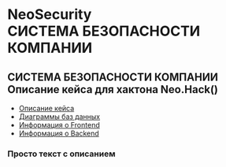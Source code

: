 # NeoSecurity <br> СИСТЕМА БЕЗОПАСНОСТИ КОМПАНИИ

 ## СИСТЕМА БЕЗОПАСНОСТИ КОМПАНИИ <br> Описание кейса для хактона Neo.Hack()
 - [Описание кейса](https://github.com/ogyreck/NeoSecurity/blob/main/%D0%98%D0%BD%D1%84%D0%BE%D1%80%D0%BC%D0%B0%D1%86%D0%B8%D1%8F%20%D0%BE%20%D0%BF%D1%80%D0%BE%D0%B5%D0%BA%D1%82%D0%B5/README.md)
 - [Диаграммы баз данных](https://github.com/ogyreck/NeoSecurity/blob/main/%D0%98%D0%BD%D1%84%D0%BE%D1%80%D0%BC%D0%B0%D1%86%D0%B8%D1%8F%20%D0%BE%20%D0%BF%D1%80%D0%BE%D0%B5%D0%BA%D1%82%D0%B5/%D0%94%D0%B8%D0%B0%D0%B3%D1%80%D0%B0%D0%BC%D0%BC%D0%B0%20%D0%B1%D0%B0%D0%B7%D1%8B.md)
 - [Информация о Frontend]((https://github.com/ogyreck/NeoSecurity/blob/main/templates/Frontend%20info.md)https://github.com/ogyreck/NeoSecurity/blob/main/templates/Frontend%20info.md)
 - [Информация о Backend]()

 ### Просто текст с описанием 


